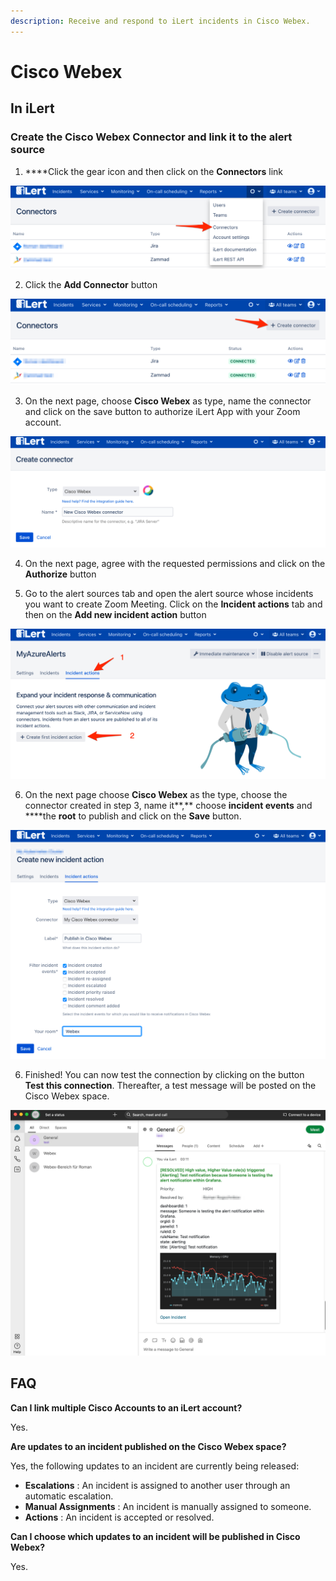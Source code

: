```yaml
---
description: Receive and respond to iLert incidents in Cisco Webex.
---
```


# Cisco Webex

## In iLert <a id="create-alarm-source"></a>

### Create the Cisco Webex Connector and link it to the alert source

1. ****Click the gear icon and then click on the **Connectors** link

![](../.gitbook/assets/screenshot_16_03_21__15_46.png)

2. Click the **Add Connector** button

![](../.gitbook/assets/screenshot_16_03_21__15_48.png)

3. On the next page, choose **Cisco Webex** as type, name the connector and click on the save button to authorize iLert App with your Zoom account.

![](../.gitbook/assets/screenshot_19_03_21__07_50.png)

4. On the next page, agree with the requested permissions and click on the **Authorize** button

5. Go to the alert sources tab and open the alert source whose incidents you want to create Zoom Meeting. Click on the **Incident actions** tab and then on the **Add new incident action** button

![](../.gitbook/assets/screenshot_16_03_21__16_04.png)

6. On the next page choose **Cisco Webex** as the type, choose the connector created in step 3, name it**,** choose **incident events** and ****the **root** to publish and click on the **Save** button.

![](../.gitbook/assets/screenshot_19_03_21__07_54.png)

6. Finished! You can now test the connection by clicking on the button **Test this connection**. Thereafter, a test message will be posted on the Cisco Webex space.

![](../.gitbook/assets/screenshot_19_03_21__07_21.png)

## FAQ <a id="faq"></a>

**Can I link multiple Cisco Accounts to an iLert account?**

Yes.

**Are updates to an incident published on the Cisco Webex space?**

Yes, the following updates to an incident are currently being released:

* **Escalations** : An incident is assigned to another user through an automatic escalation.
* **Manual Assignments** : An incident is manually assigned to someone.
* **Actions** : An incident is accepted or resolved.

**Can I choose which updates to an incident will be published in Cisco Webex?**

Yes.

